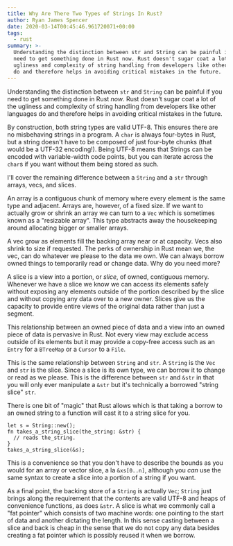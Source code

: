 ```yaml
---
title: Why Are There Two Types of Strings In Rust?
author: Ryan James Spencer
date: 2020-03-14T00:45:46.961720071+00:00
tags:
  - rust
summary: >-
  Understanding the distinction between str and String can be painful if you
  need to get something done in Rust now. Rust doesn't sugar coat a lot of the
  ugliness and complexity of string handling from developers like other languages
  do and therefore helps in avoiding critical mistakes in the future.
---
```


Understanding the distinction between `str` and `String` can be painful if you
need to get something done in Rust _now_. Rust doesn't sugar coat a lot of the
ugliness and complexity of string handling from developers like other languages
do and therefore helps in avoiding critical mistakes in the future.

By construction, both string types are valid UTF-8. This ensures there are no
misbehaving strings in a program. A `char` is always four-bytes in Rust, but a
string doesn't have to be composed of just four-byte chunks (that would be a
UTF-32 encoding!). Being UTF-8 means that Strings can be encoded with
variable-width code points, but you can iterate across the `char`s if you want
without them being stored as such.

I'll cover the remaining difference between a `String` and a `str` through
arrays, vecs, and slices.

An array is a contiguous chunk of memory where every element is the same type
and adjacent. Arrays are, however, of a fixed size. If we want to actually grow
or shrink an array we can turn to a `Vec` which is sometimes known as a
"resizable array". This type abstracts away the housekeeping around allocating
bigger or smaller arrays.

A vec grow as elements fill the backing array near or at capacity. Vecs also
shrink to size if requested. The perks of ownership in Rust mean we, the vec,
can do whatever we please to the data we own. We can always borrow owned things
to temporarily read or change data. Why do you need more?

A slice is a view into a portion, or _slice_, of owned, contiguous memory.
Whenever we have a slice we know we can access its elements safely without
exposing any elements outside of the portion described by the slice and without
copying any data over to a new owner. Slices give us the capacity to provide
entire views of the original data rather than just a segment.


This relationship between an owned piece of data and a view into an owned piece
of data is pervasive in Rust. Not every view may exclude access outside of its
elements but it may provide a copy-free access such as an `Entry` for a
`BTreeMap` or a `Cursor` to a `File`.

This is the same relationship between `String` and `str`. A `String` is the
`Vec` and `str` is the slice. Since a slice is its own type, we can borrow it to
change or read as we please. This is the difference between `str` and `&str` in
that you will only ever manipulate a `&str` but it's technically a borrowed
"string slice" `str`.

There is one bit of "magic" that Rust allows which is that taking a borrow to an
owned string to a function will cast it to a string slice for you.

```
let s = String::new();
fn takes_a_string_slice(the_string: &str) {
  // reads the_string.
}
takes_a_string_slice(&s);
```

This is a convenience so that you don't have to describe the bounds as you would
for an array or vector slice, a la `&xs[0..n]`, although you _can_ use the same
syntax to create a slice into a portion of a string if you want.

As a final point, the backing store of a `String` is actually `Vec`; `String`
just brings along the requirement that the contents are valid UTF-8 and heaps of
convenience functions, as does `&str`. A slice is what we commonly call a "fat
pointer" which consists of two machine words: one pointing to the start of data
and another dictating the length. In this sense casting between a slice and back
is cheap in the sense that we do not copy any data besides creating a fat
pointer which is possibly reused it when we borrow.
